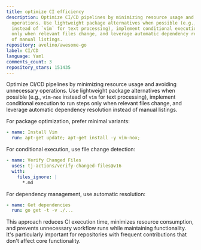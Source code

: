 ```yaml
---
title: optimize CI efficiency
description: Optimize CI/CD pipelines by minimizing resource usage and avoiding unnecessary
  operations. Use lightweight package alternatives when possible (e.g., `vim-nox`
  instead of `vim` for text processing), implement conditional execution to run steps
  only when relevant files change, and leverage automatic dependency resolution instead
  of manual listings.
repository: avelino/awesome-go
label: CI/CD
language: Yaml
comments_count: 3
repository_stars: 151435
---
```


Optimize CI/CD pipelines by minimizing resource usage and avoiding unnecessary operations. Use lightweight package alternatives when possible (e.g., `vim-nox` instead of `vim` for text processing), implement conditional execution to run steps only when relevant files change, and leverage automatic dependency resolution instead of manual listings.

For package optimization, prefer minimal variants:
```yaml
- name: Install Vim
  run: apt-get update; apt-get install -y vim-nox;
```

For conditional execution, use file change detection:
```yaml
- name: Verify Changed Files
  uses: tj-actions/verify-changed-files@v16
  with:
    files_ignore: |
      *.md
```

For dependency management, use automatic resolution:
```yaml
- name: Get dependencies
  run: go get -t -v ./...
```

This approach reduces CI execution time, minimizes resource consumption, and prevents unnecessary workflow runs while maintaining functionality. It's particularly important for repositories with frequent contributions that don't affect core functionality.
